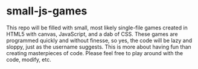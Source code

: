 # small-js-games

This repo will be filled with small, most likely single-file games created in HTML5 with canvas, JavaScript, and a dab of CSS. These games are programmed quickly and without finesse, so yes, the code will be lazy and sloppy, just as the username suggests. This is more about having fun than creating masterpieces of code. Please feel free to play around with the code, modify, etc.
